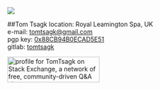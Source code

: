 <img id="icon" src="
https://i.stack.imgur.com/VISos.png?s=328&g=1
"/>

##Tom Tsagk
location: Royal Leamington Spa, UK<br>
e-mail: tomtsagk@gmail.com<br>
pgp key: <a href="https://keyserver.pgp.com/vkd/DownloadKey.event?keyid=0x88CB94B0ECAD5E51">0x88CB94B0ECAD5E51</a><br>
gitlab: <a href="https://gitlab.com/tomtsagk/">tomtsagk</a><br>

<a href="https://stackexchange.com/users/3568134">
<img src="https://stackexchange.com/users/flair/3568134.png" width="208" height="58" alt="profile for TomTsagk on Stack Exchange, a network of free, community-driven Q&amp;A sites" title="profile for TomTsagk on Stack Exchange, a network of free, community-driven Q&amp;A sites">
</a>
